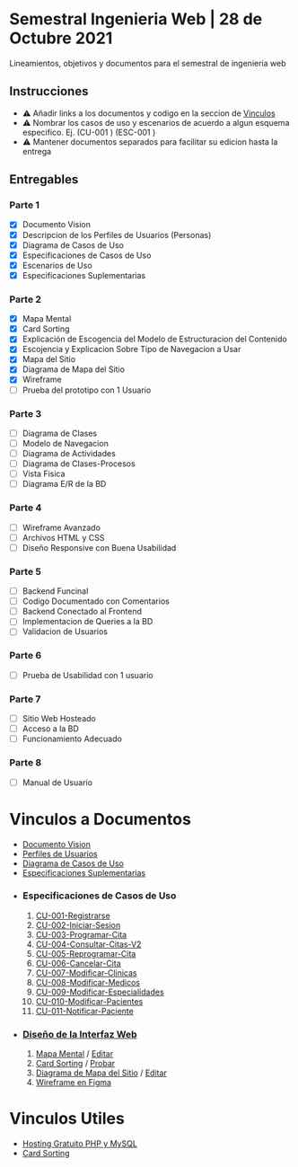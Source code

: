 # Semestral Ingenieria Web | 28 de Octubre 2021
Lineamientos, objetivos y documentos para el semestral de ingenieria web

## Instrucciones
- ⚠ Añadir links a los documentos y codigo en la seccion de [Vinculos](#vinculos-a-documentos)
- ⚠ Nombrar los casos de uso y escenarios de acuerdo a algun esquema especifico. Ej. (CU-001 <Nombre de Caso de Uso>) (ESC-001 <Nombre de Escenario>)
- ⚠ Mantener documentos separados para facilitar su edicion hasta la entrega

## Entregables
### Parte 1
- [x] Documento Vision
- [x] Descripcion de los Perfiles de Usuarios (Personas)
- [x] Diagrama de Casos de Uso
- [x] Especificaciones de Casos de Uso
- [x] Escenarios de Uso
- [x] Especificaciones Suplementarias

### Parte 2
- [x] Mapa Mental
- [x] Card Sorting
- [x] Explicación de Escogencia del Modelo de Estructuracion del Contenido
- [x] Escojencia y Explicacion Sobre Tipo de Navegacion a Usar
- [x] Mapa del Sitio
- [x] Diagrama de Mapa del Sitio
- [x] Wireframe
- [ ] Prueba del prototipo con 1 Usuario  

### Parte 3
- [ ] Diagrama de Clases
- [ ] Modelo de Navegacion
- [ ] Diagrama de Actividades
- [ ] Diagrama de Clases-Procesos
- [ ] Vista Fisica
- [ ] Diagrama E/R de la BD

### Parte 4
- [ ] Wireframe Avanzado
- [ ] Archivos HTML y CSS
- [ ] Diseño Responsive con Buena Usabilidad

### Parte 5
- [ ] Backend Funcinal
- [ ] Codigo Documentado con Comentarios
- [ ] Backend Conectado al Frontend
- [ ] Implementacion de Queries a la BD
- [ ] Validacion de Usuarios

### Parte 6
- [ ] Prueba de Usabilidad con 1 usuario

### Parte 7
- [ ] Sitio Web Hosteado
- [ ] Acceso a la BD
- [ ] Funcionamiento Adecuado

### Parte 8
- [ ] Manual de Usuario

# Vinculos a Documentos
- [Documento Vision](https://utpac-my.sharepoint.com/:w:/g/personal/joseph_cano_utp_ac_pa/EXyv3LgHC1VHj08n3jKab-wBH7Bj_nqRvKQQ3OH76Lm7pQ?e=MUC7Tm)
- [Perfiles de Usuarios](./personas.pdf)
- [Diagrama de Casos de Uso](./Diagrama%20Casos%20de%20Uso.pdf)
- [Especificaciones Suplementarias](https://utpac-my.sharepoint.com/:w:/g/personal/joseph_cano_utp_ac_pa/Eam22Bh5oktOnVjsopNS4KUBdUW_F6kK529U-I08XXZ6dQ?e=TVV5Vz)
- ### Especificaciones de Casos de Uso
  1. [CU-001-Registrarse](https://utpac-my.sharepoint.com/:w:/g/personal/joseph_cano_utp_ac_pa/EaEjy8HXR0FBoPI7g7ISovMBPeAHpT81r1hcCDhTEUz_Yw?e=19hxH2)
  2. [CU-002-Iniciar-Sesion](https://utpac-my.sharepoint.com/:w:/g/personal/joseph_cano_utp_ac_pa/EbkZtRLIzwFJjRIciJQXrA4BgfEXJbo-Y7iawKWGg1wncg?e=9q0YcH)
  3. [CU-003-Programar-Cita](https://utpac-my.sharepoint.com/:w:/g/personal/joseph_cano_utp_ac_pa/Ee_DnVAQvilIuj3QcYFLPUUBA6j6y47CuEH8j0QCN4iAOw?e=eYjgTh)
  4. [CU-004-Consultar-Citas-V2](https://utpac-my.sharepoint.com/:w:/g/personal/joseph_cano_utp_ac_pa/EdCD0oQwkI1DqPcwZ-5Bb7MBIUiF42UHWS4b_FHO-M1b5w?e=gwKqJj)
  5. [CU-005-Reprogramar-Cita](https://utpac-my.sharepoint.com/:w:/g/personal/joseph_cano_utp_ac_pa/EYp06JnxYMhNpb02WwLbVw4BIdcyn2cCWnr5nKGnqW-X8A?e=Vky4ev)
  6. [CU-006-Cancelar-Cita](https://utpac-my.sharepoint.com/:w:/g/personal/joseph_cano_utp_ac_pa/EYPod5yYqvlLlDXT-SC-uJABRZNPnRSbL_ws3nstAwzxtw?e=e51Axf)
  7. [CU-007-Modificar-Clinicas](https://utpac-my.sharepoint.com/:w:/g/personal/joseph_cano_utp_ac_pa/EXw5Y0vknLtIlfpDU8RYnFsBNx0rAjHGiioipBz1YxLKKQ?e=s4Mr5o)
  8. [CU-008-Modificar-Medicos](https://utpac-my.sharepoint.com/:w:/g/personal/joseph_cano_utp_ac_pa/Ef6m9-uZTlxBhNRP0ylqsZMBMvYOPA0Lst1-K6S0IiOlBw?e=BqOyMh)
  9. [CU-009-Modificar-Especialidades](https://utpac-my.sharepoint.com/:w:/g/personal/joseph_cano_utp_ac_pa/EUuwccPEG75Jstbi1KlvtGsB323_8FWY2eoGZzMeznGgbQ?e=drEuiz)
  10. [CU-010-Modificar-Pacientes](https://utpac-my.sharepoint.com/:w:/g/personal/joseph_cano_utp_ac_pa/ETQ6c3Iy8kBJr8roEmwpWYMBtxQyFISq0-WRu3UE9ARUcQ?e=desOQc)
  11. [CU-011-Notificar-Paciente](https://utpac-my.sharepoint.com/:w:/g/personal/joseph_cano_utp_ac_pa/EQJ9CftWpA9CsGnecVuwOVYBv59NWkZqjjcIOsqswdcoKw?e=Untzea)
- ### [Diseño de la Interfaz Web](https://utpac-my.sharepoint.com/:w:/g/personal/joseph_cano_utp_ac_pa/EcAPgJ3hrvxBuORECS8MwAABWmQk6rBBAEZhgfF_46-shg?e=AcgROB)
  1. [Mapa Mental](./mapa%20mental.png) / [Editar](https://www.mindmeister.com/2068940642?t=FzrXgtzXU0#)
  2. [Card Sorting](./Card%20Sorting.jpg) / [Probar](https://study.uxtweak.com/cardsort/preview/izZCEXH9JLXw9TEt9RvdH/TrHzOS3LhzRwIMq1ER8f9)
  3. [Diagrama de Mapa del Sitio](./Diagrama%20de%20Mapa%20del%20Sitio.png) / [Editar](https://lucid.app/lucidchart/99f4ac4b-77e4-466a-a2d2-dd10ce80678d/edit?viewport_loc=63%2C-505%2C4039%2C1801%2C0_0&invitationId=inv_ca3b5e5f-2f68-455b-9216-1ba6081f1dd0)
  4. [Wireframe en Figma](https://www.figma.com/file/z5sjQgmk4Q2ym3642jrpIu/Plataforma-Web-CSS?node-id=0%3A1)
# Vinculos Utiles
- [Hosting Gratuito PHP y MySQL](https://es.000webhost.com/)
- [Card Sorting](https://www.optimalworkshop.com/)
